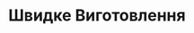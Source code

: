 ---
layout: page
title: Швидке Виготовлення
icon: /assets/img/icons/algolia-brands.svg
ref: timelines
lang: ua
image: /assets/img/services/02.jpg
description: 
    Зазвичай, на момент замовлення ваги вже очікують на Вас на нашому складі. У випадку підвищеного попиту на нашу продукцію Ви можете очікувати на виготовлення Вашого замовлення за 1-2 тижні.
---
